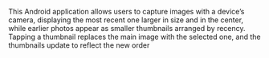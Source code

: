 This Android application allows users to capture images with a device’s camera, displaying the most recent one larger in size and in the center, while earlier photos appear as smaller thumbnails arranged by recency. Tapping a thumbnail replaces the main image with the selected one, and the thumbnails update to reflect the new order
